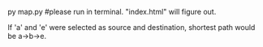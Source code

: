 py map.py   #please run in terminal. "index.html" will figure out.

If 'a' and 'e' were selected as source and destination, shortest path would be a->b->e.
